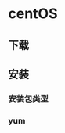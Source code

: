 

# centOS


## 下载  


## 安装
### 安装包类型  
<!-- 


linux安装包类型,Linux安装包类型
https://blog.csdn.net/weixin_39608988/article/details/116876796
rpm和yum命令安装软件的区别
https://blog.csdn.net/qq_47346664/article/details/120277985
-->


### yum
<!--


yum没有被启用的仓库
https://blog.csdn.net/Ennis_Tongji/article/details/119638020


Centos8更改国内源
https://blog.csdn.net/qq_41233709/article/details/122509655

centos8更换国内源及 Status code: 404 for https:// 问题
https://blog.csdn.net/zhuxiyulu/article/details/122974560


linux配置yum源的三种方法：
https://www.cnblogs.com/helong-123/p/16054732.html

-->

